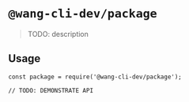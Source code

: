 # `@wang-cli-dev/package`

> TODO: description

## Usage

```
const package = require('@wang-cli-dev/package');

// TODO: DEMONSTRATE API
```
